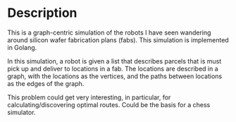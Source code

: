 # Description
This is a graph-centric simulation of the robots I have seen wandering around silicon wafer fabrication plans (fabs).  This simulation is implemented in Golang.

In this simulation, a robot is given a list that describes parcels that is must pick up and deliver to locations in a fab.  The locations are described in a graph, with the locations as the vertices, and the paths between locations as the edges of the graph.

This problem could get very interesting, in particular, for calculating/discovering optimal routes.  Could be the basis for a chess simulator.